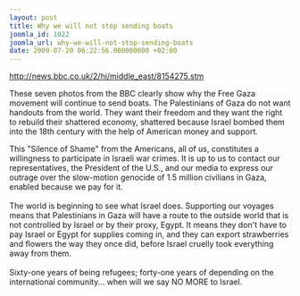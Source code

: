 ```yaml
---
layout: post
title: Why we will not stop sending boats
joomla_id: 1022
joomla_url: why-we-will-not-stop-sending-boats
date: 2009-07-20 06:22:56.000000000 +02:00
---
```

<p><a href="http://news.bbc.co.uk/2/hi/middle_east/8154275.stm" target="_blank">http://news.bbc.co.uk/2/hi/<wbr />middle_east/8154275.stm</a></p>
<p>These seven photos from the BBC clearly show why the Free Gaza movement will continue to send boats. The Palestinians of Gaza do not want handouts from the world. They want their freedom and they want the right to rebuild their shattered economy, shattered because Israel bombed them into the 18th century with the help of American money and support. <br /> 

This "Silence of Shame" from the Americans, all of us, constitutes a willingness to participate in Israeli war crimes. It is up to us to contact our representatives, the President of the U.S., and our media to express our outrage over the slow-motion genocide of 1.5 million civilians in Gaza, enabled because we pay for it.<br /> <br />The world is beginning to see what Israel does. Supporting our voyages means that Palestinians in Gaza will have a route to the outside world that is not controlled by Israel or by their proxy, Egypt. It means they don't have to pay Israel or Egypt for supplies coming in, and they can export strawberries and flowers the way they once did, before Israel cruelly took everything away from them.<br /> <br />Sixty-one years of being refugees; forty-one years of depending on the international community... when will we say NO MORE to Israel.</p>
